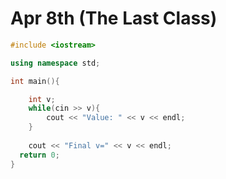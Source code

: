 # Apr 8th (The Last Class)

```C++
#include <iostream>

using namespace std;

int main(){

	int v;
	while(cin >> v){
		cout << "Value: " << v << endl;
	}
	
	cout << "Final v=" << v << endl;
  return 0;
}

```
